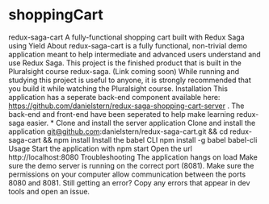 # shoppingCart
redux-saga-cart A fully-functional shopping cart built with Redux Saga using Yield  About redux-saga-cart is a fully functional, non-trivial demo application meant to help intermediate and advanced users understand and use Redux Saga. This project is the finished product that is built in the Pluralsight course redux-saga. (Link coming soon) While running and studying this project is useful to anyone, it is strongly recommended that you build it while watching the Pluralsight course.  Installation This application has a seperate back-end component available here: https://github.com/danielstern/redux-saga-shopping-cart-server . The back-end and front-end have been seperated to help make learning redux-saga easier. * Clone and install the server application  Clone and install the application git@github.com:danielstern/redux-saga-cart.git &amp;&amp; cd redux-saga-cart &amp;&amp; npm install  Install the babel CLI npm install -g babel babel-cli  Usage Start the application with npm start Open the url http://localhost:8080 Troubleshooting The application hangs on load Make sure the demo server is running on the correct port (8081). Make sure the permissions on your computer allow communication between the ports 8080 and 8081. Still getting an error? Copy any errors that appear in dev tools and open an issue.
